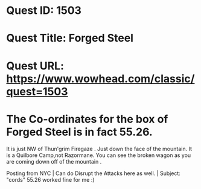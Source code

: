 # Quest ID: 1503
# Quest Title: Forged Steel
# Quest URL: https://www.wowhead.com/classic/quest=1503
# The Co-ordinates for the box of Forged Steel is in fact 55.26.
It is just NW of Thun'grim Firegaze . Just down the face of the mountain.
It is a Quilbore Camp,not Razormane. You can see the broken wagon as you
are coming down off of the mountain .

Posting from NYC | Can do Disrupt the Attacks here as well. | Subject: "cords"
55.26 worked fine for me :)